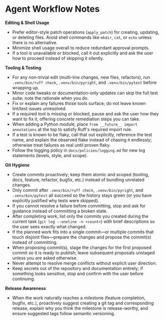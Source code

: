 # Agent Workflow Notes

**Editing & Shell Usage**
- Prefer editor-style patch operations (`apply_patch`) for creating, updating, or deleting files. Avoid shell commands like `mkdir`, `cat`, or `echo` unless there is no alternative.
- Minimize shell usage overall to reduce redundant approval prompts.
- If a tool is unavailable or blocked, call it out explicitly and ask the user how to proceed instead of skipping it silently.

**Tooling & Testing**
- For any non-trivial edit (multi-line changes, new files, refactors), run `.venv/bin/ruff check`, `.venv/bin/pyright`, and `.venv/bin/pytest` before wrapping up.
- Minor code tweaks or documentation-only updates can skip the full test suite; note the rationale when you do.
- Fix or explain any failures those tools surface; do not leave known lint/test issues unresolved.
- If a required tool is missing or blocked, pause and ask the user how they want to fix it, offering concrete remediation steps you can take.
- When adding a Python module, place `from __future__ import annotations` at the top to satisfy Ruff's required import rule.
- If a test is known to be flaky, call that out explicitly, reference the test name, and explain the observed flake instead of chasing it endlessly; otherwise treat failures as real until proven flaky.
- Follow the logging policy in `docs/policies/logging.md` for new log statements (levels, style, and scope).

**Git Hygiene**
- Create commits proactively; keep them atomic and scoped (tooling, docs, feature, refactor, bugfix, etc.) instead of bundling unrelated changes.
- Only commit after `.venv/bin/ruff check`, `.venv/bin/pyright`, and `.venv/bin/pytest` all succeed so the history stays green (or you have explicitly justified why tests were skipped).
- If you cannot resolve a failure before committing, stop and ask for guidance instead of committing a broken state.
- After completing work, list only the commits you created during the current task (`git log --oneline -n <count>`) with brief descriptions so the user sees exactly what changed.
- If the planned work fits into a single commit—or multiple commits that touch disjoint files—prepare the changes and propose the commit(s) instead of committing.
- When proposing commit(s), stage the changes for the first proposed commit so it is ready to publish; leave subsequent proposals unstaged unless you are asked otherwise.
- Never attempt to resolve merge conflicts without explicit user direction.
- Keep secrets out of the repository and documentation entirely; if something looks sensitive, stop and confirm with the user before continuing.

**Release Awareness**
- When the work naturally reaches a milestone (feature completion, bugfix, etc.), proactively suggest creating a git tag and corresponding release, explain why you think the milestone is release-worthy, and ensure suggested tags follow semantic versioning.
